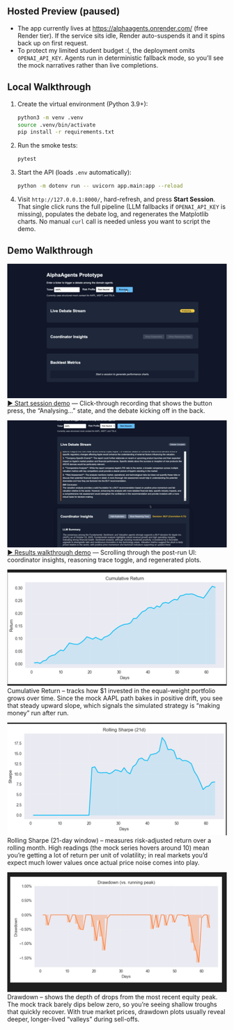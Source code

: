 

## Hosted Preview (paused)

- The app currently lives at https://alphaagents.onrender.com/ (free Render tier). If the service sits idle, Render auto-suspends it and it spins back up on first request.
- To protect my limited student budget :(, the deployment omits `OPENAI_API_KEY`. Agents run in deterministic fallback mode, so you’ll see the mock narratives rather than live completions.
## Local Walkthrough

1. Create the virtual environment (Python 3.9+):
   ```bash
   python3 -m venv .venv
   source .venv/bin/activate
   pip install -r requirements.txt
   ```
2. Run the smoke tests:
   ```bash
   pytest
   ```
3. Start the API (loads `.env` automatically):
   ```bash
   python -m dotenv run -- uvicorn app.main:app --reload
   ```
4. Visit `http://127.0.0.1:8000/`, hard-refresh, and press **Start Session**. That single click runs the full pipeline (LLM fallbacks if `OPENAI_API_KEY` is missing), populates the debate log, and regenerates the Matplotlib charts. No manual `curl` call is needed unless you want to script the demo.

## Demo Walkthrough

![Start Session preview](docs/media/start-session-thumb.png)
[▶️ Start session demo](docs/media/start-session-demo.mp4) — Click-through recording that shows the button press, the “Analysing…” state, and the debate kicking off in the back.

![Results walkthrough preview](docs/media/results-thumb.png)
[▶️ Results walkthrough demo](docs/media/results-walkthrough.mp4) — Scrolling through the post-run UI: coordinator insights, reasoning trace toggle, and regenerated plots.

![Cumulative return chart](docs/media/plot-cumulative.png)  Cumulative Return – tracks how $1 invested in the equal-weight portfolio grows over time. Since the mock AAPL path bakes in positive
    drift, you see that steady upward slope, which signals the simulated strategy is “making money” run after run.

![Rolling Sharpe chart](docs/media/plot-rolling-sharpe.png)  Rolling Sharpe (21-day window) – measures risk-adjusted return over a rolling month. High readings (the mock series hovers around 10)
    mean you’re getting a lot of return per unit of volatility; in real markets you’d expect much lower values once actual price noise comes
    into play.

![Drawdown chart](docs/media/plot-drawdown.png)  Drawdown – shows the depth of drops from the most recent equity peak. The mock track barely dips below zero, so you’re seeing shallow
    troughs that quickly recover. With true market prices, drawdown plots usually reveal deeper, longer-lived “valleys” during sell-offs.



